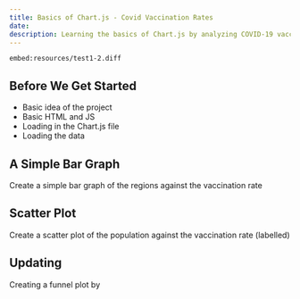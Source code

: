 ```yaml
---
title: Basics of Chart.js - Covid Vaccination Rates
date: 
description: Learning the basics of Chart.js by analyzing COVID-19 vaccination rates by region in Alberta
---
```


`embed:resources/test1-2.diff`

## Before We Get Started
- Basic idea of the project
- Basic HTML and JS
- Loading in the Chart.js file
- Loading the data

## A Simple Bar Graph
Create a simple bar graph of the regions against the vaccination rate

## Scatter Plot
Create a scatter plot of the population against the vaccination rate (labelled)

## Updating 
Creating a funnel plot by 
